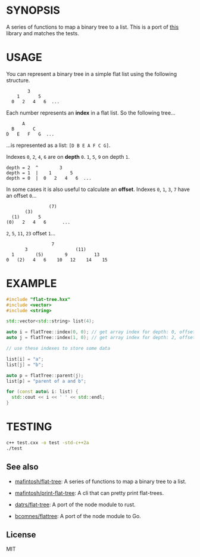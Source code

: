 # SYNOPSIS

A series of functions to map a binary tree to a list. This is a port of
[this](https://github.com/mafintosh/flat-tree) library and matches the tests.


# USAGE

You can represent a binary tree in a simple flat list using the following
structure.

```
        3
    1       5
  0   2   4   6  ...
```

Each number represents an **index** in a flat list. So the following tree...

```text
      A
  B       C
D   E   F   G  ...
```

...is represented as a list: `[D B E A F C G]`.

Indexes `0`, `2`, `4`, `6` are on **depth** `0`. `1`, `5`, `9` on depth `1`.

```text
depth = 2  ^        3
depth = 1  |    1       5
depth = 0  |  0   2   4   6  ...
```

In some cases it is also useful to calculate an **offset**.
Indexes `0`, `1`, `3`, `7` have an offset `0`...

```text
                (7)
       (3)
  (1)       5
(0)   2   4   6      ...
```

`2`, `5`, `11`, `23` offset `1`...

```text
                 7
       3                  (11)
  1        (5)        9          13
0   (2)   4   6    10   12    14    15
```


# EXAMPLE

```cpp
#include "flat-tree.hxx"
#include <vector>
#include <string>

std::vector<std::string> list(4);

auto i = flatTree::index(0, 0); // get array index for depth: 0, offset: 0
auto j = flatTree::index(1, 0); // get array index for depth: 2, offset: 0

// use these indexes to store some data

list[i] = "a";
list[j] = "b";

auto p = flatTree::parent(j);
list[p] = "parent of a and b";

for (const auto& i: list) {
  std::cout << i << ' ' << std::endl;
}
```


# TESTING

```bash
c++ test.cxx -o test -std-c++2a
./test
```


## See also

- [mafintosh/flat-tree][rs]: A series of functions to map a binary tree to a list.
- [mafintosh/print-flat-tree][flat-tree]: A cli that can pretty print flat-trees.

- [datrs/flat-tree][rs]: A port of the node module to rust.
- [bcomnes/flattree][ftg]: A port of the node module to Go.

## License


MIT

[print]: https://github.com/mafintosh/print-flat-tree
[flat-tree]: https://github.com/mafintosh/flat-tree
[rs]: https://github.com/datrs/flat-tree
[ftg]: https://github.com/bcomnes/flattree
